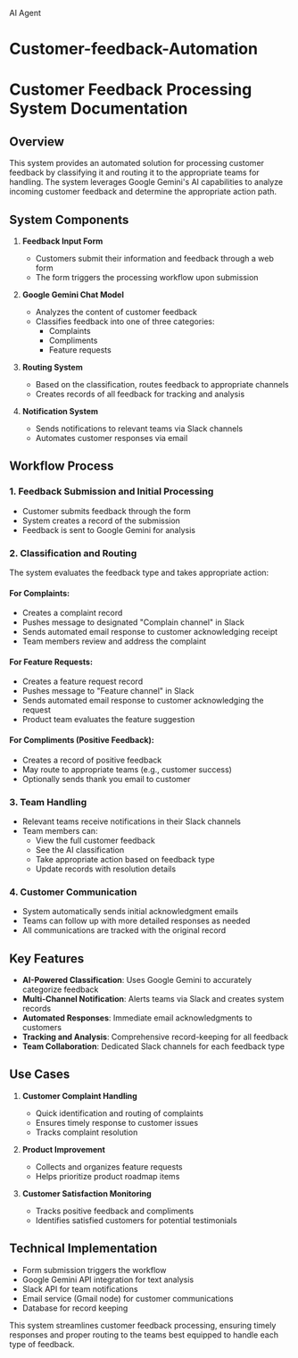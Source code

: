 AI Agent
# Customer-feedback-Automation
# Customer Feedback Processing System Documentation

## Overview
This system provides an automated solution for processing customer feedback by classifying it and routing it to the appropriate teams for handling. The system leverages Google Gemini's AI capabilities to analyze incoming customer feedback and determine the appropriate action path.

## System Components

1. **Feedback Input Form**
   - Customers submit their information and feedback through a web form
   - The form triggers the processing workflow upon submission

2. **Google Gemini Chat Model**
   - Analyzes the content of customer feedback
   - Classifies feedback into one of three categories:
     - Complaints
     - Compliments
     - Feature requests

3. **Routing System**
   - Based on the classification, routes feedback to appropriate channels
   - Creates records of all feedback for tracking and analysis

4. **Notification System**
   - Sends notifications to relevant teams via Slack channels
   - Automates customer responses via email

## Workflow Process

### 1. Feedback Submission and Initial Processing
- Customer submits feedback through the form
- System creates a record of the submission
- Feedback is sent to Google Gemini for analysis

### 2. Classification and Routing
The system evaluates the feedback type and takes appropriate action:

#### For Complaints:
- Creates a complaint record
- Pushes message to designated "Complain channel" in Slack
- Sends automated email response to customer acknowledging receipt
- Team members review and address the complaint

#### For Feature Requests:
- Creates a feature request record
- Pushes message to "Feature channel" in Slack
- Sends automated email response to customer acknowledging the request
- Product team evaluates the feature suggestion

#### For Compliments (Positive Feedback):
- Creates a record of positive feedback
- May route to appropriate teams (e.g., customer success)
- Optionally sends thank you email to customer

### 3. Team Handling
- Relevant teams receive notifications in their Slack channels
- Team members can:
  - View the full customer feedback
  - See the AI classification
  - Take appropriate action based on feedback type
  - Update records with resolution details

### 4. Customer Communication
- System automatically sends initial acknowledgment emails
- Teams can follow up with more detailed responses as needed
- All communications are tracked with the original record

## Key Features

- **AI-Powered Classification**: Uses Google Gemini to accurately categorize feedback
- **Multi-Channel Notification**: Alerts teams via Slack and creates system records
- **Automated Responses**: Immediate email acknowledgments to customers
- **Tracking and Analysis**: Comprehensive record-keeping for all feedback
- **Team Collaboration**: Dedicated Slack channels for each feedback type

## Use Cases

1. **Customer Complaint Handling**
   - Quick identification and routing of complaints
   - Ensures timely response to customer issues
   - Tracks complaint resolution

2. **Product Improvement**
   - Collects and organizes feature requests
   - Helps prioritize product roadmap items

3. **Customer Satisfaction Monitoring**
   - Tracks positive feedback and compliments
   - Identifies satisfied customers for potential testimonials

## Technical Implementation

- Form submission triggers the workflow
- Google Gemini API integration for text analysis
- Slack API for team notifications
- Email service (Gmail node) for customer communications
- Database for record keeping

This system streamlines customer feedback processing, ensuring timely responses and proper routing to the teams best equipped to handle each type of feedback.
